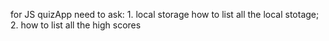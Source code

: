 for JS quizApp
need to ask: 1. local storage how to list all the local stotage;
2. how to list all the high scores
